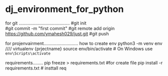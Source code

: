 # dj_environment_for_python

for git ........................................
#git init  
#git commit -m "first commit"
#git remote add origin https://github.com/ymahesh029/just.git
#git push


for projenvairment...........................
how to create env
python3 -m venv env //// virtualenv {prjectname}
source env/bin/activate  # On Windows use `env\Scripts\activate`


requirements........
pip freeze > requirements.txt #for create file 
pip install -r requirements.txt # insttall req

